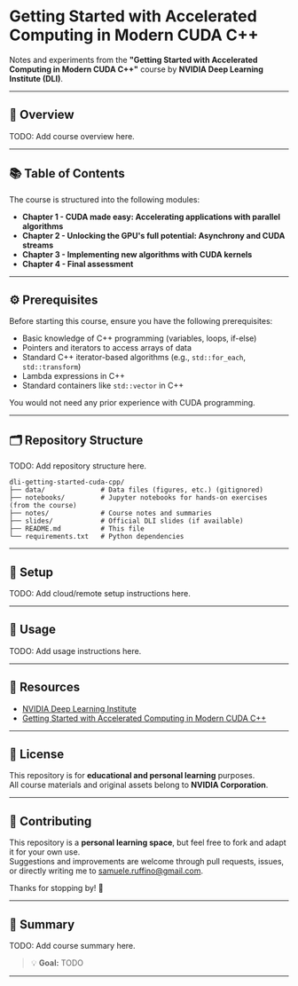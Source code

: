 # Getting Started with Accelerated Computing in Modern CUDA C++
Notes and experiments from the **"Getting Started with Accelerated Computing in Modern CUDA C++"** course by **NVIDIA Deep Learning Institute (DLI)**.

---

## 🧭 Overview

TODO: Add course overview here.


---

## 📚 Table of Contents
The course is structured into the following modules:
- **Chapter 1 - CUDA made easy: Accelerating applications with parallel algorithms**
- **Chapter 2 - Unlocking the GPU's full potential: Asynchrony and CUDA streams**
- **Chapter 3 - Implementing new algorithms with CUDA kernels**
- **Chapter 4 - Final assessment**


---

## ⚙️ Prerequisites
Before starting this course, ensure you have the following prerequisites:
- Basic knowledge of C++ programming (variables, loops, if-else)
- Pointers and iterators to access arrays of data
- Standard C++ iterator-based algorithms (e.g., `std::for_each`, `std::transform`)
- Lambda expressions in C++
- Standard containers like `std::vector` in C++

You would not need any prior experience with CUDA programming.


---

## 🗂️ Repository Structure

TODO: Add repository structure here.
```
dli-getting-started-cuda-cpp/
├── data/              # Data files (figures, etc.) (gitignored)
├── notebooks/         # Jupyter notebooks for hands-on exercises (from the course)
├── notes/             # Course notes and summaries
├── slides/            # Official DLI slides (if available)
├── README.md          # This file
└── requirements.txt   # Python dependencies
```

---

## 🧩 Setup

TODO: Add cloud/remote setup instructions here.

---

## 🚀 Usage

TODO: Add usage instructions here.

---

## 🔗 Resources

- [NVIDIA Deep Learning Institute](https://www.nvidia.com/en-us/training/)
- [Getting Started with Accelerated Computing in Modern CUDA C++](https://learn.nvidia.com/courses/course-detail?course_id=course-v1:DLI+S-AC-04+V2)

---

## 📜 License

This repository is for **educational and personal learning** purposes.  
All course materials and original assets belong to **NVIDIA Corporation**.

---

## 🤝 Contributing

This repository is a **personal learning space**, but feel free to fork and adapt it for your own use.  
Suggestions and improvements are welcome through pull requests, issues, or directly writing me to [samuele.ruffino@gmail.com](mailto:samuele.ruffino@gmail.com).

Thanks for stopping by! 🙏

---

## 🧠 Summary

TODO: Add course summary here.

> 💡 **Goal:** TODO

---
